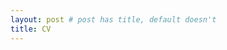 ```yaml
---
layout: post # post has title, default doesn't  
title: CV 
---
```


<object data='./CV.pdf' width="960" height="1250" type="application/pdf"></object>